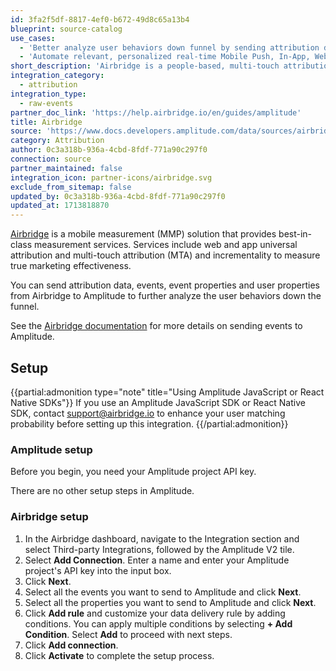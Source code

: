 ```yaml
---
id: 3fa2f5df-8817-4ef0-b672-49d8c65a13b4
blueprint: source-catalog
use_cases:
  - 'Better analyze user behaviors down funnel by sending attribution data, events, event properties, and user properties from Airbridge to Amplitude.'
  - 'Automate relevant, personalized real-time Mobile Push, In-App, Web Push, SMS, and Email notifications based on event triggers and user attributes.'
short_description: 'Airbridge is a people-based, multi-touch attribution, and incrementality measurement platform helping marketers measure the true sources of their growth and confidently optimize their marketing campaigns.'
integration_category:
  - attribution
integration_type:
  - raw-events
partner_doc_link: 'https://help.airbridge.io/en/guides/amplitude'
title: Airbridge
source: 'https://www.docs.developers.amplitude.com/data/sources/airbridge'
category: Attribution
author: 0c3a318b-936a-4cbd-8fdf-771a90c297f0
connection: source
partner_maintained: false
integration_icon: partner-icons/airbridge.svg
exclude_from_sitemap: false
updated_by: 0c3a318b-936a-4cbd-8fdf-771a90c297f0
updated_at: 1713818870
---
```

[Airbridge](https://www.airbridge.io) is a mobile measurement (MMP) solution that provides best-in-class measurement services. Services include web and app universal attribution and multi-touch attribution (MTA) and incrementality to measure true marketing effectiveness.

You can send attribution data, events, event properties and user properties from Airbridge to Amplitude to further analyze the user behaviors down the funnel. 

See the [Airbridge documentation](https://help.airbridge.io/en/guides/amplitude#amplitude-v2-integration-http-api) for more details on sending events to Amplitude. 

## Setup

{{partial:admonition type="note" title="Using Amplitude JavaScript or React Native SDKs"}}
If you use an Amplitude JavaScript SDK or React Native SDK, contact [support@airbridge.io](mailto:support@airbridge.io) to enhance your user matching probability before setting up this integration.
{{/partial:admonition}}

### Amplitude setup 

Before you begin, you need your Amplitude project API key. 

There are no other setup steps in Amplitude.

### Airbridge setup

1. In the Airbridge dashboard, navigate to the Integration section and select Third-party Integrations, followed by the Amplitude V2 tile.
2. Select **Add Connection**. Enter a name and enter your Amplitude project's API key into the input box. 
3. Click **Next**.
4. Select all the events you want to send to Amplitude and click **Next**.
5. Select all the properties you want to send to Amplitude and click **Next**.
6. Click **Add rule** and customize your data delivery rule by adding conditions. You can apply multiple conditions by selecting **+ Add Condition**. Select **Add** to proceed with next steps.
7. Click **Add connection**.
8. Click **Activate** to complete the setup process.